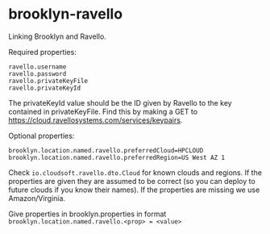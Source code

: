 brooklyn-ravello
================
Linking Brooklyn and Ravello.

Required properties:

```
ravello.username
ravello.password
ravello.privateKeyFile
ravello.privateKeyId
```

The privateKeyId value should be the ID given by Ravello to the key contained in privateKeyFile. Find this by making a GET to https://cloud.ravellosystems.com/services/keypairs.

Optional properties:
```
brooklyn.location.named.ravello.preferredCloud=HPCLOUD
brooklyn.location.named.ravello.preferredRegion=US West AZ 1
```

Check `io.cloudsoft.ravello.dto.Cloud` for known clouds and regions. If the properties are given they are assumed to be correct (so you can deploy to future clouds if you know their names). If the properties are missing we use Amazon/Virginia.

Give properties in brooklyn.properties in format `brooklyn.location.named.ravello.<prop> = <value>`
